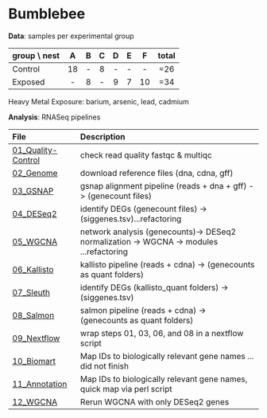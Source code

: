 # Bumblebee

**Data**: samples per experimental group

| group \ nest| A | B | C | D | E | F | total |
|:--|:-:|:-:|:-:|:-:|:-:|:-:|:-:|
|Control| 18 | - | 8 | - | - |- |=26| 
|Exposed| - | 8 | - | 9 | 7 | 10 |=34|

Heavy Metal Exposure: barium, arsenic, lead, cadmium

**Analysis**: RNASeq pipelines

| File | Description |
|:--|:--|
| [01_Quality-Control](01_Quality-Control.md) | check read quality fastqc & multiqc |
| [02_Genome](02_Genome.md) | download reference files (dna, cdna, gff) |
| [03_GSNAP](03_GSNAP.md) | gsnap alignment pipeline (reads + dna + gff) -> (genecount files) |
| [04_DESeq2](04_DESeq2.md) | identify DEGs (genecount files) -> (siggenes.tsv)...refactoring|
| [05_WGCNA](05_WGCNA.md) | network analysis (genecounts)-> DESeq2 normalization -> WGCNA -> modules ...refactoring|
| [06_Kallisto](06_Kallisto.md) | kallisto pipeline (reads + cdna) -> (genecounts as quant folders) |
| [07_Sleuth](07_Sleuth.md) | identify DEGs (kallisto_quant folders) -> (siggenes.tsv) |
| [08_Salmon](08_Salmon.md) | salmon pipeline (reads + cdna) -> (genecounts as quant folders) |
| [09_Nextflow](09_Nextflow.md) | wrap steps 01, 03, 06, and 08 in a nextflow script |
| [10_Biomart](10_Biomart.md) | Map IDs to biologically relevant gene names ... did not finish|
| [11_Annotation](11_Annotation.md) | Map IDs to biologically relevant gene names, quick map via perl script|
| [12_WGCNA](12_WGGCNA.md) | Rerun WGCNA with only DESeq2 genes|


